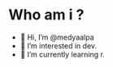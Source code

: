 <h1>Who am i ?</h1>
<ul>
  <li>👋 Hi, I’m @medyaalpa</li>
  <li>👀 I’m interested in dev.</li>
  <li>🌱 I’m currently learning r.</li>
</ul>
